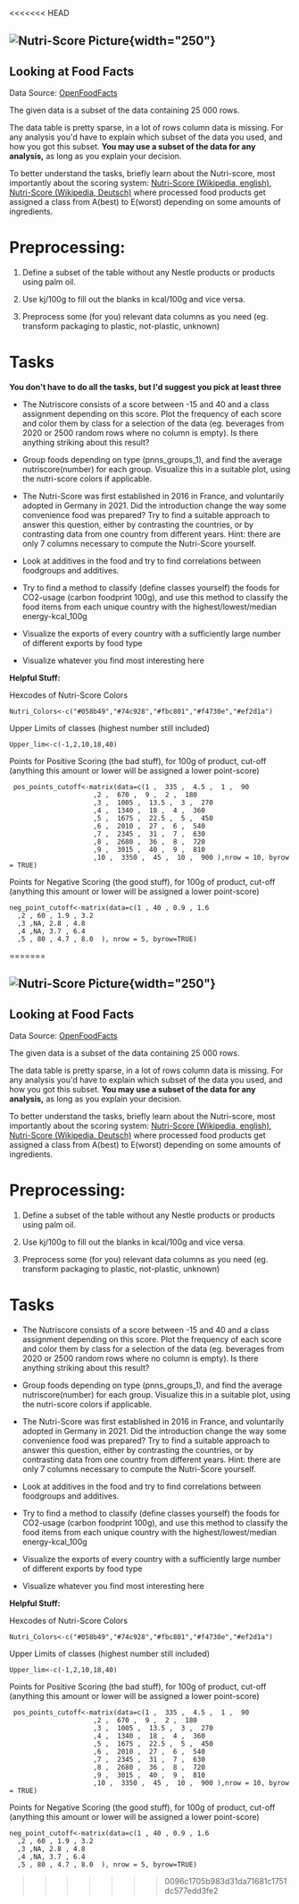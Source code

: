 <<<<<<< HEAD
## ![Nutri-Score Picture](1920px-Nutri-score-A_light_background_logo.svg.png){width="250"}

## Looking at Food Facts

Data Source: [OpenFoodFacts](https://app.gigasheet.com/spreadsheet/OpenFoodFacts-org-Products-Database/9a056567_9b41_4dda_a673_37fe1d3526b5)

The given data is a subset of the data containing 25 000 rows.

The data table is pretty sparse, in a lot of rows column data is missing. For any analysis you'd have to explain which subset of the data you used, and how you got this subset. **You may use a subset of the data for any analysis,** as long as you explain your decision.

To better understand the tasks, briefly learn about the Nutri-score, most importantly about the scoring system: [Nutri-Score (Wikipedia, english)](https://en.wikipedia.org/wiki/Nutri-Score), [Nutri-Score (Wikipedia, Deutsch)](https://de.wikipedia.org/wiki/Nutri-Score) where processed food products get assigned a class from A(best) to E(worst) depending on some amounts of ingredients.

# Preprocessing:

1.  Define a subset of the table without any Nestle products or products using palm oil.

2.  Use kj/100g to fill out the blanks in kcal/100g and vice versa.

3.  Preprocess some (for you) relevant data columns as you need (eg. transform packaging to plastic, not-plastic, unknown)

# Tasks
**You don't have to do all the tasks, but I'd suggest you pick at least three**


-   The Nutriscore consists of a score between -15 and 40 and a class assignment depending on this score. Plot the frequency of each score and color them by class for a selection of the data (eg. beverages from 2020 or 2500 random rows where no column is empty). Is there anything striking about this result?

-   Group foods depending on type (pnns_groups_1), and find the average nutriscore(number) for each group. Visualize this in a suitable plot, using the nutri-score colors if applicable.

-   The Nutri-Score was first established in 2016 in France, and voluntarily adopted in Germany in 2021. Did the introduction change the way some convenience food was prepared? Try to find a suitable approach to answer this question, either by contrasting the countries, or by contrasting data from one country from different years. Hint: there are only 7 columns necessary to compute the Nutri-Score yourself.

-   Look at additives in the food and try to find correlations between foodgroups and additives.

-   Try to find a method to classify (define classes yourself) the foods for CO2-usage (carbon foodprint 100g), and use this method to classify the food items from each unique country with the highest/lowest/median energy-kcal_100g

-   Visualize the exports of every country with a sufficiently large number of different exports by food type

-   Visualize whatever you find most interesting here

**Helpful Stuff:**

Hexcodes of Nutri-Score Colors

```{r}
Nutri_Colors<-c("#058b49","#74c928","#fbc801","#f4730e","#ef2d1a")
```

Upper Limits of classes (highest number still included)

```{r}
Upper_lim<-c(-1,2,10,18,40)
```

Points for Positive Scoring (the bad stuff), for 100g of product, cut-off (anything this amount or lower will be assigned a lower point-score)

```{r}
 pos_points_cutoff<-matrix(data=c(1 ,  335 ,  4.5 ,  1 ,  90
                     ,2 ,  670 ,  9 ,  2 ,  180
                     ,3 ,  1005 ,  13.5 ,  3 ,  270
                     ,4 ,  1340 ,  18 ,  4 ,  360
                     ,5 ,  1675 ,  22.5 ,  5 ,  450
                     ,6 ,  2010 ,  27 ,  6 ,  540
                     ,7 ,  2345 ,  31 ,  7 ,  630
                     ,8 ,  2680 ,  36 ,  8 ,  720
                     ,9 ,  3015 ,  40 ,  9 ,  810
                     ,10 ,  3350 ,  45 ,  10 ,  900 ),nrow = 10, byrow = TRUE)
```

Points for Negative Scoring (the good stuff), for 100g of product, cut-off (anything this amount or lower will be assigned a lower point-score)

```{r}
neg_point_cutoff<-matrix(data=c(1 , 40 , 0.9 , 1.6
  ,2 , 60 , 1.9 , 3.2
  ,3 ,NA, 2.8 , 4.8
  ,4 ,NA, 3.7 , 6.4
  ,5 , 80 , 4.7 , 8.0  ), nrow = 5, byrow=TRUE)
```
=======
## ![Nutri-Score Picture](1920px-Nutri-score-A_light_background_logo.svg.png){width="250"}

## Looking at Food Facts

Data Source: [OpenFoodFacts](https://app.gigasheet.com/spreadsheet/OpenFoodFacts-org-Products-Database/9a056567_9b41_4dda_a673_37fe1d3526b5)

The given data is a subset of the data containing 25 000 rows.

The data table is pretty sparse, in a lot of rows column data is missing. For any analysis you'd have to explain which subset of the data you used, and how you got this subset. **You may use a subset of the data for any analysis,** as long as you explain your decision.

To better understand the tasks, briefly learn about the Nutri-score, most importantly about the scoring system: [Nutri-Score (Wikipedia, english)](https://en.wikipedia.org/wiki/Nutri-Score), [Nutri-Score (Wikipedia, Deutsch)](https://de.wikipedia.org/wiki/Nutri-Score) where processed food products get assigned a class from A(best) to E(worst) depending on some amounts of ingredients.

# Preprocessing:

1.  Define a subset of the table without any Nestle products or products using palm oil.

2.  Use kj/100g to fill out the blanks in kcal/100g and vice versa.

3.  Preprocess some (for you) relevant data columns as you need (eg. transform packaging to plastic, not-plastic, unknown)

# Tasks

-   The Nutriscore consists of a score between -15 and 40 and a class assignment depending on this score. Plot the frequency of each score and color them by class for a selection of the data (eg. beverages from 2020 or 2500 random rows where no column is empty). Is there anything striking about this result?

-   Group foods depending on type (pnns_groups_1), and find the average nutriscore(number) for each group. Visualize this in a suitable plot, using the nutri-score colors if applicable.

-   The Nutri-Score was first established in 2016 in France, and voluntarily adopted in Germany in 2021. Did the introduction change the way some convenience food was prepared? Try to find a suitable approach to answer this question, either by contrasting the countries, or by contrasting data from one country from different years. Hint: there are only 7 columns necessary to compute the Nutri-Score yourself.

-   Look at additives in the food and try to find correlations between foodgroups and additives.

-   Try to find a method to classify (define classes yourself) the foods for CO2-usage (carbon foodprint 100g), and use this method to classify the food items from each unique country with the highest/lowest/median energy-kcal_100g

-   Visualize the exports of every country with a sufficiently large number of different exports by food type

-   Visualize whatever you find most interesting here

**Helpful Stuff:**

Hexcodes of Nutri-Score Colors

```{r}
Nutri_Colors<-c("#058b49","#74c928","#fbc801","#f4730e","#ef2d1a")
```

Upper Limits of classes (highest number still included)

```{r}
Upper_lim<-c(-1,2,10,18,40)
```

Points for Positive Scoring (the bad stuff), for 100g of product, cut-off (anything this amount or lower will be assigned a lower point-score)

```{r}
 pos_points_cutoff<-matrix(data=c(1 ,  335 ,  4.5 ,  1 ,  90
                     ,2 ,  670 ,  9 ,  2 ,  180
                     ,3 ,  1005 ,  13.5 ,  3 ,  270
                     ,4 ,  1340 ,  18 ,  4 ,  360
                     ,5 ,  1675 ,  22.5 ,  5 ,  450
                     ,6 ,  2010 ,  27 ,  6 ,  540
                     ,7 ,  2345 ,  31 ,  7 ,  630
                     ,8 ,  2680 ,  36 ,  8 ,  720
                     ,9 ,  3015 ,  40 ,  9 ,  810
                     ,10 ,  3350 ,  45 ,  10 ,  900 ),nrow = 10, byrow = TRUE)
```

Points for Negative Scoring (the good stuff), for 100g of product, cut-off (anything this amount or lower will be assigned a lower point-score)

```{r}
neg_point_cutoff<-matrix(data=c(1 , 40 , 0.9 , 1.6
  ,2 , 60 , 1.9 , 3.2
  ,3 ,NA, 2.8 , 4.8
  ,4 ,NA, 3.7 , 6.4
  ,5 , 80 , 4.7 , 8.0  ), nrow = 5, byrow=TRUE)
```
>>>>>>> 0096c1705b983d31da71681c1751dc577edd3fe2

